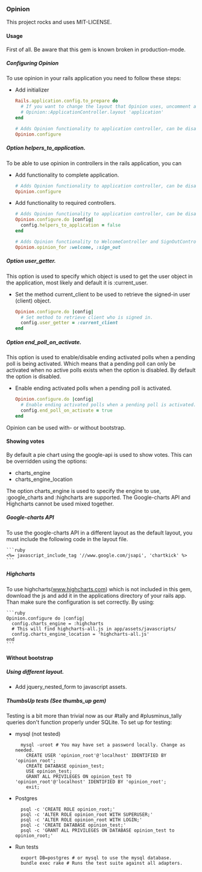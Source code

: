 ### Opinion

This project rocks and uses MIT-LICENSE.

#### Usage

First of all. Be aware that this gem is known broken in production-mode.

##### Configuring Opinion

To use opinion in your rails application you need to follow these steps:

 * Add initializer

    ```ruby
    Rails.application.config.to_prepare do
      # If you want to change the layout that Opinion uses, uncomment and customize the next line:
      # Opinion::ApplicationController.layout 'application'
    end

    # Adds Opinion functionality to application controller, can be disabled using helpers_to_application configuration option. 
    Opinion.configure
    ```

##### Option helpers\_to\_application.

To be able to use opinion in controllers in the rails application, you can

 * Add functionality to complete application.

    ```ruby
    # Adds Opinion functionality to application controller, can be disabled using helpers_to_application configuration option. 
    Opinion.configure
    ```

 * Add functionality to required controllers.

    ```ruby
    # Adds Opinion functionality to application controller, can be disabled using helpers_to_application configuration option. 
    Opinion.configure.do |config|
      config.helpers_to_application = false
    end

    # Adds Opinion functionality to WelcomeController and SignOutController.
    Opinion.opinion_for :welcome, :sign_out
    ```

##### Option user\_getter.

This option is used to specify which object is used to get the user object in the application, most likely and default it is \:current\_user. 

 * Set the method current\_client to be used to retrieve the signed-in user \(client\) object.

    ```ruby
    Opinion.configure.do |config|
      # Set method to retrieve client who is signed in.
      config.user_getter = :current_client
    end
    ```

##### Option end\_poll\_on\_activate.

This option is used to enable/disable ending activated polls when a pending poll is being activated. Which means that a pending poll can only
be activated when no active polls exists when the option is disabled. By default the option is disabled.

 * Enable ending activated polls when a pending poll is activated.

    ```ruby
    Opinion.configure.do |config|
      # Enable ending activated polls when a pending poll is activated.
      config.end_poll_on_activate = true
    end
    ```

Opinion can be used with- or without bootstrap.

#### Showing votes

By default a pie chart using the google-api is used to show votes. This can be overridden using the options:

 * charts_engine
 * charts_engine_location

The option charts\_engine is used to specify the engine to use, :google_charts and :highcharts are supported. 
The Google-charts API and Highcharts cannot be used mixed together.

##### Google-charts API

To use the google-charts API in a different layout as the default layout, you must include the following code in the layout file.

    ```ruby
    <%= javascript_include_tag '//www.google.com/jsapi', 'chartkick' %>
    ```

##### Highcharts

To use highcharts(www.highcharts.com) which is not included in this gem, download the js and add it in the applications directory of your rails app.
Than make sure the configuration is set correctly. By using:

    ```ruby
    Opinion.configure do |config|
      config.charts_engine = :highcharts
      # This will find highcharts-all.js in app/assets/javascripts/
      config.charts_engine_location = 'highcharts-all.js'
    end
    ```

#### Without bootstrap

##### Using different layout.

 * Add jquery\_nested\_form to javascript assets.

##### ThumbsUp tests (See thumbs\_up gem)

Testing is a bit more than trivial now as our #tally and #plusminus\_tally queries don't function properly under SQLite. To set up for testing:

* mysql (not tested)

    ```shell
      mysql -uroot # You may have set a password locally. Change as needed.
        CREATE USER 'opinion_root'@'localhost' IDENTIFIED BY 'opinion_root';
        CREATE DATABASE opinion_test;
        USE opinion_test;
        GRANT ALL PRIVILEGES ON opinion_test TO 'opinion_root'@'localhost' IDENTIFIED BY 'opinion_root';
        exit;
    ```
* Postgres

    ```shell
      psql -c 'CREATE ROLE opinion_root;'
      psql -c 'ALTER ROLE opinion_root WITH SUPERUSER;'
      psql -c 'ALTER ROLE opinion_root WITH LOGIN;'
      psql -c 'CREATE DATABASE opinion_test;'
      psql -c 'GRANT ALL PRIVILEGES ON DATABASE opinion_test to opinion_root;'
    ```
* Run tests

    
    ```shell
      export DB=postgres # or mysql to use the mysql database.
      bundle exec rake # Runs the test suite against all adapters.
    ```
